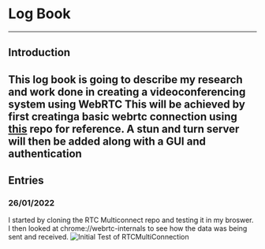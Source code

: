 # Log Book
---
## Introduction

This log book is going to describe my research and work done in creating a videoconferencing system using WebRTC
This will be achieved by first creatinga basic webrtc connection using [this](https://github.com/muaz-khan/RTCMultiConnection) repo for reference. A stun and turn server will then be added along with a GUI and authentication
---
## Entries
### 26/01/2022
I started by cloning the RTC Multiconnect repo and testing it in my broswer. I then looked at chrome://webrtc-internals to see how the data was being sent and received.
![Initial Test of RTCMultiConnection](../images/FirstTest.png)
